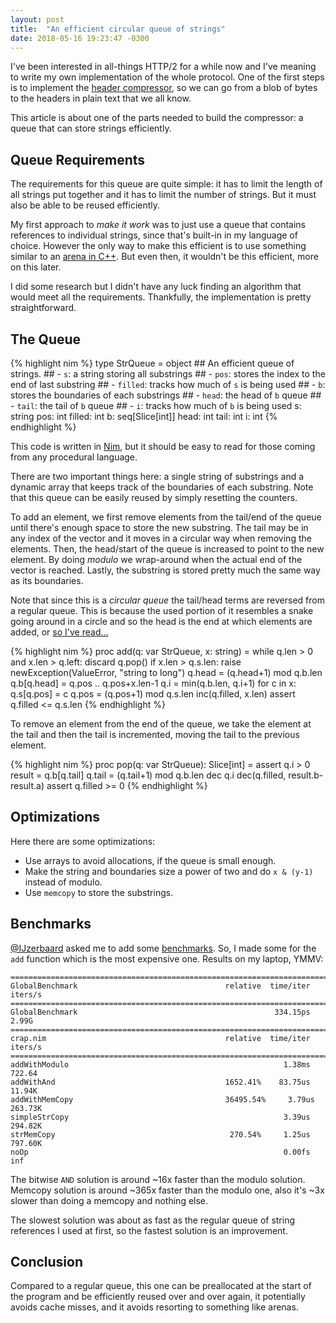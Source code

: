 ```yaml
---
layout: post
title:  "An efficient circular queue of strings"
date: 2018-05-16 19:23:47 -0300
---
```


I've been interested in all-things HTTP/2 for a while now and I've meaning to write my own implementation of the whole protocol. One of the first steps is to implement the [header compressor](https://github.com/nitely/nim-hpack), so we can go from a blob of bytes to the headers in plain text that we all know.

This article is about one of the parts needed to build the compressor: a queue that can store strings efficiently.

## Queue Requirements

The requirements for this queue are quite simple: it has to limit the length of all strings put together and it has to limit the number of strings. But it must also be able to be reused efficiently.

My first approach to *make it work* was to just use a queue that contains references to individual strings, since that's built-in in my language of choice. However the only way to make this efficient is to use something similar to an [arena in C++](https://en.wikipedia.org/wiki/Region-based_memory_management). But even then, it wouldn't be this efficient, more on this later.

I did some research but I didn't have any luck finding an algorithm that would meet all the requirements. Thankfully, the implementation is pretty straightforward.

## The Queue

{% highlight nim %}
type
  StrQueue = object
    ## An efficient queue of strings.
    ## - ``s``: a string storing all substrings
    ## - ``pos``: stores the index to the end of last substring
    ## - ``filled``: tracks how much of ``s`` is being used
    ## - ``b``: stores the boundaries of each substrings
    ## - ``head``: the head of ``b`` queue
    ## - ``tail``: the tail of ``b`` queue
    ## - ``i``: tracks how much of ``b`` is being used
    s: string
    pos: int
    filled: int
    b: seq[Slice[int]]
    head: int
    tail: int
    i: int
{% endhighlight %}

This code is written in [Nim](https://nim-lang.org/), but it should be easy
to read for those coming from any procedural language.

There are two important things here: a single string of substrings and a dynamic array that keeps track of the boundaries of each substring. Note that this queue can be easily reused by simply resetting the counters.

To add an element, we first remove elements from the tail/end of the queue until there's enough space to store the new substring. The tail may be in any index of the vector and it moves in a circular way when removing the elements. Then, the head/start of the queue is increased to point to the new element.
By doing *modulo* we wrap-around when the actual end of the vector is reached. Lastly, the substring is stored pretty much the same way as its boundaries.

Note that since this is a *circular queue* the tail/head terms are reversed from a regular queue. This is because the used portion of it resembles a snake going around in a circle and so the head is the end at which elements are added, or [so I've read...](https://softwareengineering.stackexchange.com/questions/144477/on-a-queue-which-end-is-the-head)

{% highlight nim %}
proc add(q: var StrQueue, x: string) =
  while q.len > 0 and x.len > q.left:
    discard q.pop()
  if x.len > q.s.len:
    raise newException(ValueError, "string to long")
  q.head = (q.head+1) mod q.b.len
  q.b[q.head] = q.pos .. q.pos+x.len-1
  q.i = min(q.b.len, q.i+1)
  for c in x:
    q.s[q.pos] = c
    q.pos = (q.pos+1) mod q.s.len
  inc(q.filled, x.len)
  assert q.filled <= q.s.len
{% endhighlight %}

To remove an element from the end of the queue, we take the element at the tail and then the tail is incremented, moving the tail to the previous element.

{% highlight nim %}
proc pop(q: var StrQueue): Slice[int] =
  assert q.i > 0
  result = q.b[q.tail]
  q.tail = (q.tail+1) mod q.b.len
  dec q.i
  dec(q.filled, result.b-result.a)
  assert q.filled >= 0
{% endhighlight %}

## Optimizations

Here there are some optimizations:

* Use arrays to avoid allocations, if the queue is small enough.
* Make the string and boundaries size a power of two and do `x & (y-1)` instead of modulo.
* Use `memcopy` to store the substrings.

## Benchmarks

[@IJzerbaard](https://www.reddit.com/r/programming/comments/8k2lny/an_efficient_circular_queue_of_strings/dz4eu67/) asked me to add some [benchmarks](https://gist.github.com/nitely/35b57b22aa6d360b6f53f4b01762208e). So, I made some for the `add` function which is the most expensive one. Results on my laptop, YMMV:

```
============================================================================
GlobalBenchmark                                 relative  time/iter  iters/s
============================================================================
GlobalBenchmark                                            334.15ps    2.99G
============================================================================
crap.nim                                        relative  time/iter  iters/s
============================================================================
addWithModulo                                                1.38ms   722.64
addWithAnd                                      1652.41%    83.75us   11.94K
addWithMemCopy                                  36495.54%     3.79us  263.73K
simpleStrCopy                                                3.39us  294.82K
strMemCopy                                       270.54%     1.25us  797.60K
noOp                                                         0.00fs      inf
```

The bitwise `AND` solution is around ~16x faster than the modulo solution. Memcopy solution is around ~365x faster than the modulo one, also it's ~3x slower than doing a memcopy and nothing else.

The slowest solution was about as fast as the regular queue of string references I used at first, so the fastest solution is an improvement.

## Conclusion

Compared to a regular queue, this one can be preallocated at the start of the program and be efficiently reused over and over again, it potentially avoids cache misses, and it avoids resorting to something like arenas.

